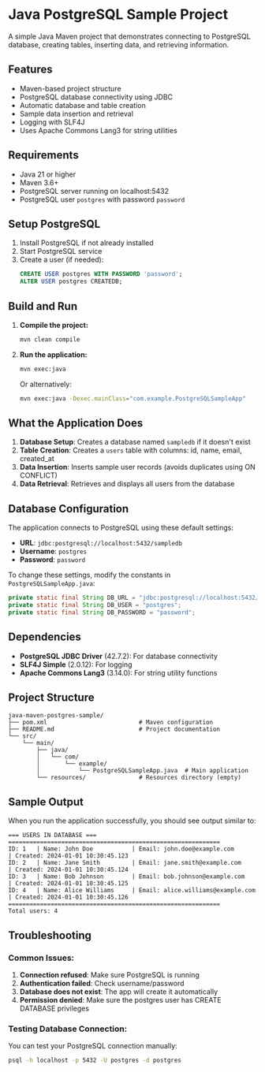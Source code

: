 # Java PostgreSQL Sample Project

A simple Java Maven project that demonstrates connecting to PostgreSQL database, creating tables, inserting data, and retrieving information.

## Features

- Maven-based project structure
- PostgreSQL database connectivity using JDBC
- Automatic database and table creation
- Sample data insertion and retrieval
- Logging with SLF4J
- Uses Apache Commons Lang3 for string utilities

## Requirements

- Java 21 or higher
- Maven 3.6+
- PostgreSQL server running on localhost:5432
- PostgreSQL user `postgres` with password `password`

## Setup PostgreSQL

1. Install PostgreSQL if not already installed
2. Start PostgreSQL service
3. Create a user (if needed):
   ```sql
   CREATE USER postgres WITH PASSWORD 'password';
   ALTER USER postgres CREATEDB;
   ```

## Build and Run

1. **Compile the project:**
   ```bash
   mvn clean compile
   ```

2. **Run the application:**
   ```bash
   mvn exec:java
   ```

   Or alternatively:
   ```bash
   mvn exec:java -Dexec.mainClass="com.example.PostgreSQLSampleApp"
   ```

## What the Application Does

1. **Database Setup**: Creates a database named `sampledb` if it doesn't exist
2. **Table Creation**: Creates a `users` table with columns: id, name, email, created_at
3. **Data Insertion**: Inserts sample user records (avoids duplicates using ON CONFLICT)
4. **Data Retrieval**: Retrieves and displays all users from the database

## Database Configuration

The application connects to PostgreSQL using these default settings:
- **URL**: `jdbc:postgresql://localhost:5432/sampledb`
- **Username**: `postgres`
- **Password**: `password`

To change these settings, modify the constants in `PostgreSQLSampleApp.java`:
```java
private static final String DB_URL = "jdbc:postgresql://localhost:5432/sampledb";
private static final String DB_USER = "postgres";
private static final String DB_PASSWORD = "password";
```

## Dependencies

- **PostgreSQL JDBC Driver** (42.7.2): For database connectivity
- **SLF4J Simple** (2.0.12): For logging
- **Apache Commons Lang3** (3.14.0): For string utility functions

## Project Structure

```
java-maven-postgres-sample/
├── pom.xml                          # Maven configuration
├── README.md                        # Project documentation
└── src/
    └── main/
        ├── java/
        │   └── com/
        │       └── example/
        │           └── PostgreSQLSampleApp.java  # Main application
        └── resources/               # Resources directory (empty)
```

## Sample Output

When you run the application successfully, you should see output similar to:

```
=== USERS IN DATABASE ===
============================================================
ID: 1   | Name: John Doe           | Email: john.doe@example.com      | Created: 2024-01-01 10:30:45.123
ID: 2   | Name: Jane Smith         | Email: jane.smith@example.com    | Created: 2024-01-01 10:30:45.124
ID: 3   | Name: Bob Johnson        | Email: bob.johnson@example.com   | Created: 2024-01-01 10:30:45.125
ID: 4   | Name: Alice Williams     | Email: alice.williams@example.com | Created: 2024-01-01 10:30:45.126
============================================================
Total users: 4
```

## Troubleshooting

### Common Issues:

1. **Connection refused**: Make sure PostgreSQL is running
2. **Authentication failed**: Check username/password
3. **Database does not exist**: The app will create it automatically
4. **Permission denied**: Make sure the postgres user has CREATE DATABASE privileges

### Testing Database Connection:

You can test your PostgreSQL connection manually:
```bash
psql -h localhost -p 5432 -U postgres -d postgres
```